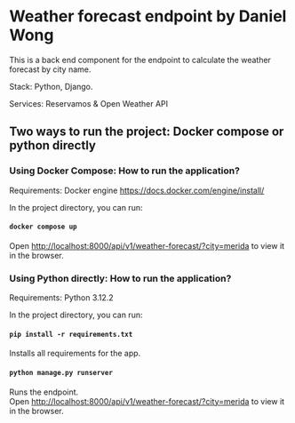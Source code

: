 # Weather forecast endpoint by Daniel Wong

This is a back end component for the endpoint to calculate the weather forecast by city name.

Stack: Python, Django. 

Services: Reservamos & Open Weather API

## Two ways to run the project: Docker compose or python directly

### Using Docker Compose: How to run the application?

Requirements: Docker engine https://docs.docker.com/engine/install/

In the project directory, you can run:

#### `docker compose up`

Open [http://localhost:8000/api/v1/weather-forecast/?city=merida](http://localhost:8000/api/v1/weather-forecast/?city=merida) to view it in the browser.

### Using Python directly: How to run the application?

Requirements: Python 3.12.2

In the project directory, you can run:

#### `pip install -r requirements.txt`

Installs all requirements for the app.

#### `python manage.py runserver`

Runs the endpoint.\
Open [http://localhost:8000/api/v1/weather-forecast/?city=merida](http://localhost:8000/api/v1/weather-forecast/?city=merida) to view it in the browser.
